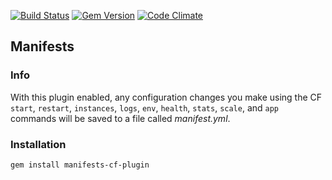 [![Build Status](https://travis-ci.org/cloudfoundry/manifests-cf-plugin.png)](https://travis-ci.org/cloudfoundry/manifests-cf-plugin)
[![Gem Version](https://badge.fury.io/rb/manifests-cf-plugin.png)](http://badge.fury.io/rb/manifests-cf-plugin)
[![Code Climate](https://codeclimate.com/github/cloudfoundry/manifests-cf-plugin.png)](https://codeclimate.com/github/cloudfoundry/manifests-cf-plugin)

## Manifests
### Info
With this plugin enabled, any configuration changes you make using the CF `start`, `restart`, `instances`, `logs`, `env`, `health`, `stats`, `scale`, and `app` commands will be saved to a file called *manifest.yml*.

### Installation
```
gem install manifests-cf-plugin
```

